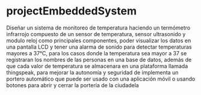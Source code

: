 # projectEmbeddedSystem
Diseñar un sistema de monitoreo de temperatura haciendo un termómetro infrarrojo compuesto de un sensor de temperatura, sensor ultrasonido y modulo reloj como principales componentes, poder visualizar los datos en una pantalla LCD y tener una alarma de sonido para detectar temperaturas mayores a 37°C, para los casos donde la temperatura sea mayor a 37 se registraran los nombres de las personas en una base de datos, además de que cada valor de temperatura se almacenara en una plataforma llamada thingspeak, para mejorar la autonomía y seguridad de implementa un portero automático que puede ser usado con una aplicación móvil o usando botones para abrir y cerrar la portería de la ciudadela
